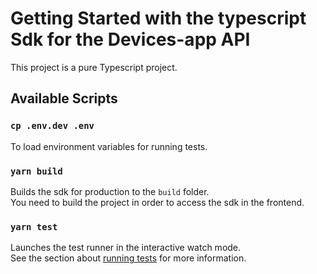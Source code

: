 # Getting Started with the typescript Sdk for the Devices-app API

This project is a pure Typescript project.

## Available Scripts

### `cp .env.dev .env`
To load environment variables for running tests.

### `yarn build`

Builds the sdk for production to the `build` folder.\
You need to build the project in order to access the sdk in the frontend.

### `yarn test`

Launches the test runner in the interactive watch mode.\
See the section about [running tests](https://jestjs.io/docs/getting-started) for more information.

